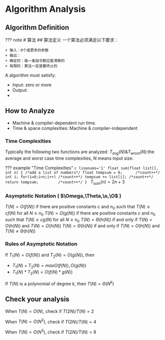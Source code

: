 # Algorithm Analysis
## Algorithm Definition
??? note
	# 算法
	## 算法定义
	一个算法必须满足以下要求：

	+ 输入：0个或更多的参数
	+ 输出：
	+ 确定的：每一条指令都应是清晰的
	+ 有限的：算法一定是要终止的
  
A algorithm must satisfy:

+ Input: zero or more 
+ Output:
+ 
## How to Analyze

+ Machine & compiler-dependent run time.
+ Time & space complexities: Machine & compiler-independent

### Time Complexities
Typically the following two functions are analyzed:
$T_{avg}(N)$&$T_{wrost}(N)$:the average and worst case time complexities, N means input size.

??? example "Time Complexities"
	```c linenums='1'
	float sum(float list[], int n)
	{
		/*add a list of numbers*/
		float tempsum = 0;		/*count++*/
		int i;
		for(i=0;i<n;i++)
			/*count++*/
			tempsum += list[i];	/*count++*/
		return tempsum;			/*count++*/
	}
	```
	$T_{sum}(n)=2n+3$

### Asymptotic Notation  ( $\Omega,\Theta,\o,\O$ )

$T(N)=O(f(N))$ if there are positive constants $c$ and $n_0$ such that $T(N)\leq c f(N)$ for all $N\geq n_0$
$T(N)=\Omega(g(N))$ if there are positive constants $c$ and $n_0$ such that $T(N)\geq c g(N)$ for all $N\geq n_0$
$T(N)=\Theta(h(N))$ if and only if $T(N)=O(h(N))$ and $T(N)=\Omega(h(N))$
$T(N)=\Theta(h(N))$ if and only if $T(N)=O(h(N))$ and $T(N)\neq\Theta(h(N))$


### Rules of Asymptotic Notation
If $T_1(N)=O(f(N))$ and $T_2(N)=O(g(N))$, then
+ $T_1(N)+T_2(N)=max{O(f(N)),O(g(N))}$
+ $T_1(N)*T_2(N)=O(f(N)*g(N))$

If $T(N)$ is a polynomial of degree $k$, then $T(N)=\Theta(N^k)$



## Check your analysis

When $T(N)=O(N)$, check if $T(2N)/T(N)=2$

When $T(N)=O(N^2)$, check if $T(2N)/T(N)=4$

When $T(N)=O(N^3)$, check if $T(2N)/T(N)=8$